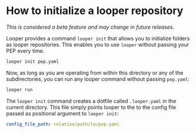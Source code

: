 # How to initialize a looper repository

*This is considered a beta feature and may change in future releases*.

Looper provides a command `looper init` that allows you to initialize folders as looper repositories. This enables you to use `looper` without passing your PEP every time. 

```bash
looper init pep.yaml
```

Now, as long as you are operating from within this directory or any of the subdirectories, you can run any looper command without passing `pep.yaml`:

```bash
looper run
```

The `looper init` command creates a dotfile called `.looper.yaml` in the current directory. This file simply points looper to the to the config file passed as positional argument to `looper init`:

```yaml
config_file_path: relative/path/to/pep.yaml
```
